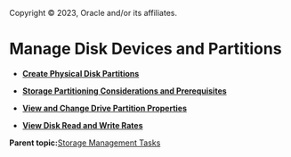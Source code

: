 Copyright © 2023, Oracle and/or its affiliates.

# Manage Disk Devices and Partitions

-   **[Create Physical Disk Partitions](../topics/cockpit-partition_create_partitions.md)**  

-   **[Storage Partitioning Considerations and Prerequisites](../topics/cockpit-partition_considerations.md)**  

-   **[View and Change Drive Partition Properties](../topics/cockpit-partition_display_partitions_that_are_formatted_with_file_systems.md)**  

-   **[View Disk Read and Write Rates](../topics/cockpit_disk_rates.md)**  


**Parent topic:**[Storage Management Tasks](../topics/cockpit-storage_management.md)

